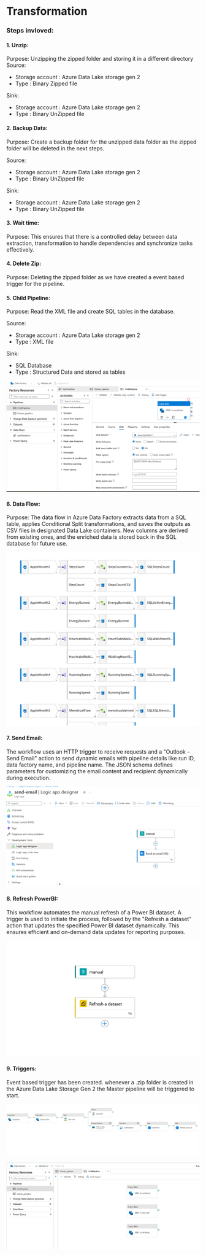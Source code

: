 # Transformation

### Steps invloved:
#### 1. Unzip:
Purpose: Unzipping the zipped folder and storing it in a different directory
Source: 
- Storage account : Azure Data Lake storage gen 2
- Type : Binary Zipped file

Sink: 
- Storage account : Azure Data Lake storage gen 2
- Type : Binary UnZipped file

#### 2. Backup Data:
Purpose: Create a backup folder for the unzipped data folder as the zipped folder will be deleted in the next steps.

Source: 
- Storage account : Azure Data Lake storage gen 2
- Type : Binary UnZipped file

Sink: 
- Storage account : Azure Data Lake storage gen 2
- Type : Binary UnZipped file

#### 3. Wait time:
Purpose: This ensures that there is a controlled delay between data extraction, transformation to handle dependencies and synchronize tasks effectively.

#### 4. Delete Zip:
Purpose: Deleting the zipped folder as we have created a event based trigger for the pipeline.

#### 5. Child Pipeline:
Purpose: Read the XML file and create SQL tables in the database. 

Source: 
- Storage account : Azure Data Lake storage gen 2
- Type : XML file

Sink: 
- SQL Database
- Type : Structured Data and stored as tables

![Child sink](https://github.com/kantaharshitha/AppleHealth_Azure_End_to_End_project/blob/4408d3e854ab65d998438357dc246da0a4e833aa/4.%20TRANSFORMATION/Child/Child_Sink.png)

#### 6. Data Flow:

Purpose: The data flow in Azure Data Factory extracts data from a SQL table, applies Conditional Split transformations, and saves the outputs as CSV files in designated Data Lake containers. New columns are derived from existing ones, and the enriched data is stored back in the SQL database for future use.

![Data_Flow](https://github.com/kantaharshitha/AppleHealth_Azure_End_to_End_project/blob/4408d3e854ab65d998438357dc246da0a4e833aa/4.%20TRANSFORMATION/Data_Flow.png)

#### 7. Send Email:

The workflow uses an HTTP trigger to receive requests and a "Outlook – Send Email" action to send dynamic emails with pipeline details like run ID, data factory name, and pipeline name. The JSON schema defines parameters for customizing the email content and recipient dynamically during execution.

![Send_Email](https://github.com/kantaharshitha/AppleHealth_Azure_End_to_End_project/blob/b298a62af2027e8b03fa5dca9b91626b107b1a2e/4.%20TRANSFORMATION/Send%20Email/Logic_app.png)

#### 8. Refresh PowerBI:
This workflow automates the manual refresh of a Power BI dataset. A trigger is used to initiate the process, followed by the "Refresh a dataset" action that updates the specified Power BI dataset dynamically. This ensures efficient and on-demand data updates for reporting purposes.

![Child Pipeline](https://github.com/kantaharshitha/AppleHealth_Azure_End_to_End_project/blob/e5376ceeae06dd03156c3e61f87d072b3fc3418a/4.%20TRANSFORMATION/Refresh_powerBi/Logic%20app.png)

#### 9. Triggers:
Event based trigger has been created. whenever a .zip folder is created in the Azure Data Lake Storage Gen 2 the Master pipeline will be triggered to start.

![Master Pipeline](https://github.com/kantaharshitha/AppleHealth_Azure_End_to_End_project/blob/23875dbe36771838f385d2e6cbbf58c17dde0ded/4.%20TRANSFORMATION/Master_Pipeline.png)

![Child Pipeline](https://github.com/kantaharshitha/AppleHealth_Azure_End_to_End_project/blob/085d8e4fd8e20818c61527ec04623fb0e74d722d/4.%20TRANSFORMATION/Child_Pipeline.png)

